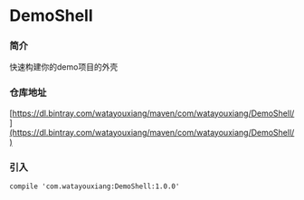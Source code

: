 # DemoShell


### 简介

快速构建你的demo项目的外壳


### 仓库地址

[https://dl.bintray.com/watayouxiang/maven/com/watayouxiang/DemoShell/](https://dl.bintray.com/watayouxiang/maven/com/watayouxiang/DemoShell/)

### 引入

```
compile 'com.watayouxiang:DemoShell:1.0.0'
```
